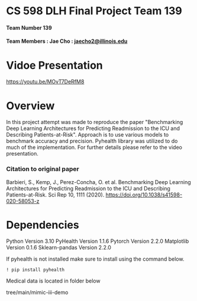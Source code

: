 # CS 598 DLH Final Project Team 139
#### Team Number 139
#### Team Members : Jae Cho : jaecho2@illinois.edu


# Vidoe Presentation

https://youtu.be/MOvT7DeRfM8

# Overview

In this project attempt was made to reproduce the paper "Benchmarking Deep Learning Architectures for Predicting Readmission to the ICU and Describing Patients-at-Risk".
Approach is to use various models to benchmark accuracy and precision.  Pyhealth library was utilized to do much of the implementation.
For further details please refer to the video presentation.


### Citation to original paper

Barbieri, S., Kemp, J., Perez-Concha, O. et al. Benchmarking Deep Learning Architectures for Predicting Readmission to the ICU and Describing Patients-at-Risk. Sci Rep 10, 1111 (2020). https://doi.org/10.1038/s41598-020-58053-z



# Dependencies

Python Version 3.10
PyHealth Version 1.1.6
Pytorch Version 2.2.0
Matplotlib Version 0.1.6
Sklearn-pandas Version 2.2.0

If pyhealth is not installed make sure to install using the command below.

`! pip install pyhealth`




Medical data is located in folder below

tree/main/mimic-iii-demo


